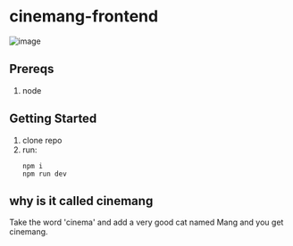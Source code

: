 # cinemang-frontend

![image](https://github.com/ehicks05/cinemang-frontend/assets/666393/14ce6d0c-3af5-42f0-a10d-267f46efb46c)

## Prereqs

1. node

## Getting Started

1. clone repo
2. run:
   ```
   npm i
   npm run dev
   ```

## why is it called cinemang

Take the word 'cinema' and add a very good cat named Mang and you get cinemang.
